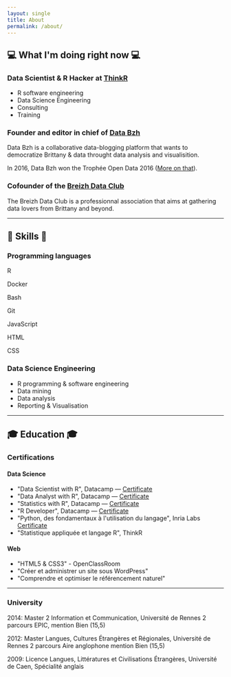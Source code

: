 ```yaml
---
layout: single
title: About
permalink: /about/
---
```


## &#128187; What I'm doing right now &#128187;

### Data Scientist & R Hacker at <a href = "https://www.thinkr.fr">ThinkR</a>

+ R software engineering 
+ Data Science Engineering
+ Consulting
+ Training 

### Founder and editor in chief of <a href = "http://data-bzh.fr/">Data Bzh</a>

Data Bzh is a collaborative data-blogging platform that wants to democratize Brittany & data throught data analysis and visualisition.

In 2016, Data Bzh won the Trophée Open Data 2016 ([More on that](http://data-bzh.fr/data-bzh-trophee-open-data/)).

### Cofounder of the <a href = "http://breizhdataclub.org/">Breizh Data Club</a>

The Breizh Data Club is a professionnal association that aims at gathering data lovers from Brittany and beyond. 

***

## &#129337; Skills &#129337;

### Programming languages 

<i class="fab fa-r-project"></i> R 

<i class="fab fa-docker"></i> Docker

<i class="fas fa-terminal"></i> Bash

<i class="fab fa-git-alt"></i> Git

<i class="fab fa-js-square"></i> JavaScript

<i class="fab fa-html5"></i> HTML

<i class="fab fa-css3-alt"></i> CSS 

### Data Science Engineering

- R programming & software engineering
- Data mining
- Data analysis
- Reporting & Visualisation

***

## &#127891; Education &#127891;

### Certifications

#### Data Science

- "Data Scientist with R", Datacamp — [Certificate](https://www.datacamp.com/statement-of-accomplishment/track/6a1dc89af0e2af71dda77320d79a111a852d888b)
- "Data Analyst with R", Datacamp — [Certificate](https://www.datacamp.com/statement-of-accomplishment/track/594723297fbece4f9a69f842f6c209181653b5ba)
- "Statistics with R", Datacamp — [Certificate](https://www.datacamp.com/statement-of-accomplishment/track/76c5ac60c83114db7c5c12b271942b183d34673e)
- "R Developer", Datacamp — [Certificate](https://www.datacamp.com/statement-of-accomplishment/track/bff07b28de9e258ae8b5d3f1cd8bcd0e88ada6e4)
- "Python, des fondamentaux à l'utilisation du langage", Inria Labs [Certificate](https://www.fun-mooc.fr/attestations/attestation_suivi_inria_41001S03_session03_7ce5d933c22fa40918bc95f3b99fd413.pdf)
- "Statistique appliquée et langage R", ThinkR 

#### Web

- "HTML5 & CSS3" - OpenClassRoom 
- "Créer et administrer un site sous WordPress"
- "Comprendre et optimiser le référencement naturel"

***

### University

2014: Master 2 Information et Communication, Université de Rennes 2 parcours EPIC, mention Bien (15,5)

2012: Master Langues, Cultures Étrangères et Régionales, Université de Rennes 2
parcours Aire anglophone mention Bien (15,5)

2009: Licence Langues, Littératures et Civilisations Étrangères, Université de Caen, Spécialité anglais
